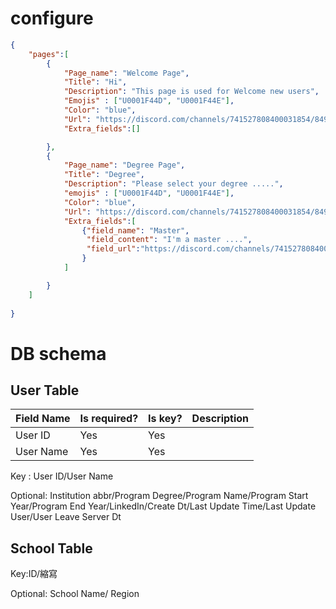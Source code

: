 # configure

```json
{
    "pages":[
        {
            "Page_name": "Welcome Page",
            "Title": "Hi",
            "Description": "This page is used for Welcome new users",
            "Emojis" : ["U0001F44D", "U0001F44E"],
            "Color": "blue",
            "Url": "https://discord.com/channels/741527808400031854/849631605660057630/849631816557133874",
            "Extra_fields":[]

        },
        {
            "Page_name": "Degree Page",
            "Title": "Degree",
            "Description": "Please select your degree .....",
            "emojis" : ["U0001F44D", "U0001F44E"],
            "Color": "blue",
            "Url": "https://discord.com/channels/741527808400031854/849631605660057630/849631816557133874",
            "Extra_fields":[
                {"field_name": "Master",
                 "field_content": "I'm a master ....",
                 "field_url":"https://discord.com/channels/741527808400031854/849631605660057630/849631816557133874"
                }
            ]

        }
    ]
    
}
```



# DB schema

## User Table

| Field Name | Is required? | Is key? | Description |
| ---------- | ------------ | ------- | ----------- |
| User ID | Yes | Yes |  |
| User Name | Yes | Yes |  |

Key : User ID/User Name

Optional: Institution abbr/Program Degree/Program Name/Program Start Year/Program End Year/LinkedIn/Create Dt/Last Update Time/Last Update User/User Leave Server Dt

## School Table

Key:ID/縮寫

Optional: School Name/ Region
